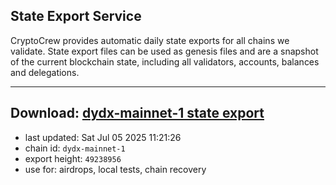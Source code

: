 ## State Export Service
CryptoCrew provides automatic daily state exports for all chains we validate. State export files can be used as genesis files and are a snapshot of the current blockchain state, including all validators, accounts, balances and delegations.

---
**Download: [dydx-mainnet-1 state export](https://dl-tyo.ccvalidators.com/SERVICE/dydx/dydx-mainnet-1_export_49238956.json)**
---

- last updated: Sat Jul 05 2025 11:21:26
- chain id: `dydx-mainnet-1`
- export height: `49238956`
- use for: airdrops, local tests, chain recovery
